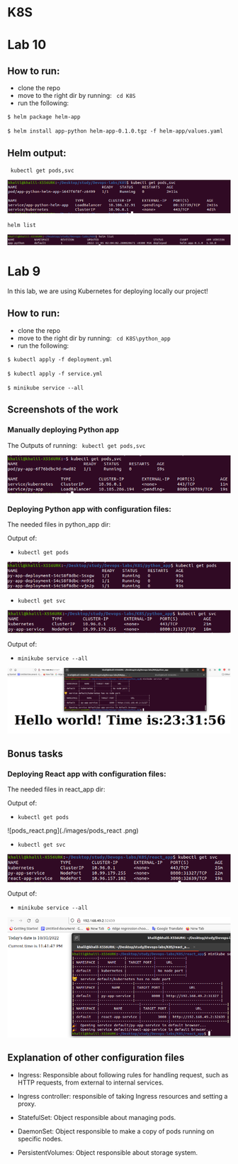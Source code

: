 # K8S

# Lab 10

## How to run:

- clone the repo
- move to the right dir by running: ` cd K8S`
- run the following:
```
$ helm package helm-app

$ helm install app-python helm-app-0.1.0.tgz -f helm-app/values.yaml

```

## Helm output:

` kubectl get pods,svc`

![helm_pods.png](./images/helm_pods.png)


` helm list `

![helm_list.png](./images/helm_list.png)



# Lab 9


In this lab, we are using Kubernetes for deploying locally our project!


## How to run:

- clone the repo
- move to the right dir by running: ` cd K8S\python_app`
- run the following:
```
$ kubectl apply -f deployment.yml

$ kubectl apply -f service.yml

$ minikube service --all
```

## Screenshots of the work

### Manually deploying Python app

The Outputs of running:
` kubectl get pods,svc`

![manually.png](./images/manually.png)


### Deploying Python app with configuration files:

The needed files in python_app dir:

Output of: 
- `kubectl get pods`

![pods_after.png](./images/pods_after.png)

- `kubectl get svc`

![svc_after.png](./images/svc_after.png)

Output of:
- `minikube service --all`

![results.png](./images/results.png)


## Bonus tasks


### Deploying React app with configuration files:

The needed files in react_app dir:

Output of:  

- `kubectl get pods`

![pods_react.png](./images/pods_react .png)

- `kubectl get svc`

![svc_react.png](./images/svc_react.png)

Output of:
- `minikube service --all`

![results_react.png](./images/results_react.png)



## Explanation of other configuration files

- Ingress: Responsible about following rules for handling request, such as HTTP requests, from external to internal services.

- Ingress controller: responsible of taking Ingress resources and setting a proxy.

- StatefulSet: Object responsible about managing pods.

- DaemonSet: Object responsible to make a copy of pods running on specific nodes.

- PersistentVolumes: Object responsible about storage system.

